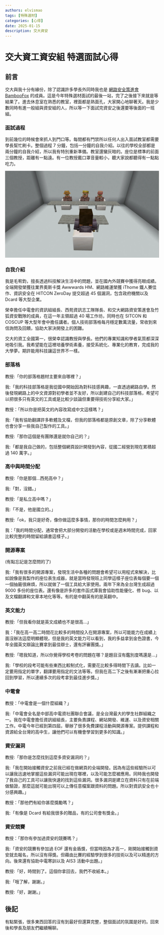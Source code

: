 ```yaml
---
authors: elvismao
tags: [特殊選材]
categories: [心得]
date: 2025-01-15
description: 交大資安
---
```


# 交大資工資安組 特選面試心得

## 前言

交大與我十分有緣份，除了認識許多學長外同時我也是 [網路安全策進會 BambooFox](https://bamboofox.org/) 的成員。這是今年特殊選材面試的最後一站，完了之後接下來就是等結果了。進去休息室在熟悉的教室，裡面都是熟面孔，大家開心地聊著天。我是少數同時有進一般組與資安組的人，所以等一下面試完資安之後還要等後面的一班組。

### 面試過程

到前幾位的時候會來抓人到門口等。每間都有門禁所以任何人出入面試教室都需要學長幫忙刷卡。整個過程 7 分鐘，包括一分鐘的自我介紹。以往的學校全部都是兩分鐘的自我介紹，所以我有特別重新準備。教室還蠻灰暗的。座位是標準的前面三個教授，距離有一點遠。有一位教授戴口罩音量較小，聽大家說都聽得有一點點吃力。

![面試教室示意圖](../srecruit-fcu/room.webp)

### 自我介紹

我是毛宥鈞，擅長透過科技解決生活中的問題，並在國內外競賽中獲得亮眼成績。全端開發榮獲往業界奧斯卡獎 Awwwards HM、網路維運榮獲 iThome 鐵人賽佳作、資訊安全在 HITCON ZeroDay 提交超過 45 個漏洞，包含政府機關以及 Dcard 等大型企業。

榮幸擔任中電會的資訊組組長、西苑資訊志工隊隊長、和交大網路資安策進會及竹狐資安戰隊的成員，在這一年主領超過 40 場工作坊，同時也在 SITCON 和 COSCUP 等大型年會中擔任講者。個人技術部落格每月穩定數萬流量，常收到來信詢問及回饋，協助大家決開發上的困難。

交大的資工全國第一，很榮幸認識教授與學長。他們的專業知識和學者氣質都深深地吸引我。我希望能在這裡培養學術素養，接受系統化、專業化的教育，完成我的大學夢。期許能用科技讓這世界不一樣。

### 部落格

教授:「你的部落格題材主要來自哪裡？」

我:「我的科技部落格是我從國中開始因為對科技感興趣，一直透過網路自學。然後發現網路上的中文資源對初學者並不友好，所以創建自己的科技部落格，希望可以把很多只有英文的工具或是比較少談論但重要得技術分享給大家。」

教授：「所以你是把英文的內容改寫成中文這樣嗎？」

我:「我有協助翻譯許多軟體及文檔，但我的部落格都是原創文章，除了分享軟體也會分享一些我自己製作的工具。」

教授:「那你這個是有團隊還是就你自己的？」

我:「都是我自己做的，包括整個網頁設計開發到內容，從國二經營到現在累積超過 140 萬字。」

### 高中與時間分配

教授:「你是那個...西苑高中？」

我:「對，沒錯。」

教授:「是私立高中嗎？」

我:「不是，他是國立的。」

教授:「ok，我只是好奇，像你做這麼多事情，那你的時間怎麼夠用？」

我：「我的時間分配，通常會把大部分開發的活動在學校或是週末時間完成，回家比較完整的時間留給讀書這樣子。」

### 開源專案

(有點忘記是怎麼問的了)

我:「我有很多的開源專案，發現生活中各種的問題會希望可以用程式來解決，比如說像是我製作的座位表生成器，就是當時發現班上同學這樣子座位表每個要一個一個抽籤很麻煩，所以就做了一個工具給大家使用。兩年下來為全台灣生成超過 9000 多份的座位表。還有像是許多的套件函式庫我會協助性能優化、修 bug、以及文檔翻譯和文章本地化等等。有的是中翻英有的是英翻中。

### 英文能力

教授:「但我看你就是英文成績也不是很高...」

我：「我在高一高二時間花比較多的時間投入在開源專案，所以可能能力在成績上面沒辦法這麼明顯體現，但是我的英文能力可以看到，我的多益拿到金色證書，今年全國英文辯論比賽拿到最佳辯士，還有評審團獎。」

教授:「嗯我知道，所以你覺得學校考卷的問題在哪？是題目沒有鑑別度嗎還是...」

我:「學校的段考可能有些東西比較制式化，需要花比較多得時間下去讀。比如一定要用指定的單字，翻譯要用指定的文法等等。但我在高二下之後有漸漸把重心拉回到學習，所以連續多次的段考拿到最佳進步獎。」

### 中電會

教授：「中電會是一個什麼組織？」

我:「中電會全名是中部高中電資社團聯合會議，是全台灣最大的學生社群組織之一。我在中電會擔任資訊組組長，主要負責課程、網站開發、維運、以及資安相關工作。中電今年已經到第四屆，舉辦了很多免費課程活動與開源專案。提供課程和資源給全台灣的高中生，讓他們可以有機會學習到更多的知識。」

### 資安漏洞

教授:「那你是怎麼找到這麼多資安漏洞的？」

我:「我在開始接觸資安之前我已經在做網頁的全端開發。因為有這些經驗所以可以讓我迅速地掌握這些漏洞可能出現在哪裡，以及可能怎麼被應用。同時我也開發了我自己的工具可以讓我快速的找到這些漏洞。很多漏洞是建立在資料只有在前端做驗證，那麼這就可能出現可以上傳任意檔案跟資料的問題。所以對資訊安全也十分感興趣。」

教授：「那他們有給你甚麼獎勵嗎？」

我:「有像是 Dcard 有給我很多的贈品，有的公司會有獎金。」

### 資安競賽

教授：「那你有參加過資安的競賽嗎？」

我:「資安的競賽有參加過 EOF 還有金盾獎，但當時因為才高一，剛開始接觸到資安就去報名，所以沒有得獎。但藉由比賽的經驗學到很多的技術以及可以精進的方向。後來還有協助中電寒訓以及 AIS3 活動中出題。」

教授:「好，時間到了。這個你拿回去，我們不收紙本。」

我:「哦了解，謝謝。」

教授:「好，謝謝。」

## 後記

有點緊張，很多東西回答的沒有到最好但還算完整，整個面試的氛圍是好的。回來後和學長及朋友們繼續暢聊。
